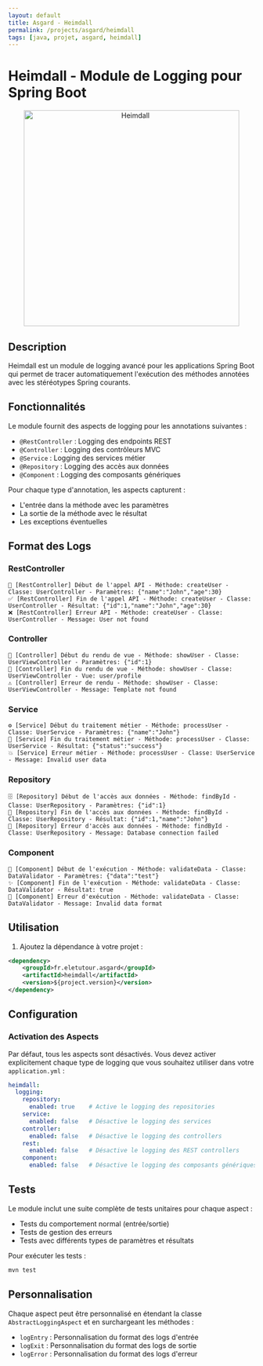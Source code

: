 ```yaml
---
layout: default
title: Asgard - Heimdall
permalink: /projects/asgard/heimdall
tags: [java, projet, asgard, heimdall]
---
```

# Heimdall - Module de Logging pour Spring Boot
<div align="center">
    <img class="portrait" width="440" src="{{ '/assets/asgard/img/heimdall.png' | relative_url }}" alt="Heimdall" />
</div>

## Description
Heimdall est un module de logging avancé pour les applications Spring Boot qui permet de tracer automatiquement l'exécution des méthodes annotées avec les stéréotypes Spring courants.

## Fonctionnalités

Le module fournit des aspects de logging pour les annotations suivantes :
- `@RestController` : Logging des endpoints REST
- `@Controller` : Logging des contrôleurs MVC
- `@Service` : Logging des services métier
- `@Repository` : Logging des accès aux données
- `@Component` : Logging des composants génériques

Pour chaque type d'annotation, les aspects capturent :
- L'entrée dans la méthode avec les paramètres
- La sortie de la méthode avec le résultat
- Les exceptions éventuelles

## Format des Logs

### RestController
```
🚀 [RestController] Début de l'appel API - Méthode: createUser - Classe: UserController - Paramètres: {"name":"John","age":30}
✅ [RestController] Fin de l'appel API - Méthode: createUser - Classe: UserController - Résultat: {"id":1,"name":"John","age":30}
❌ [RestController] Erreur API - Méthode: createUser - Classe: UserController - Message: User not found
```

### Controller
```
📝 [Controller] Début du rendu de vue - Méthode: showUser - Classe: UserViewController - Paramètres: {"id":1}
📄 [Controller] Fin du rendu de vue - Méthode: showUser - Classe: UserViewController - Vue: user/profile
⚠️ [Controller] Erreur de rendu - Méthode: showUser - Classe: UserViewController - Message: Template not found
```

### Service
```
⚙️ [Service] Début du traitement métier - Méthode: processUser - Classe: UserService - Paramètres: {"name":"John"}
🔧 [Service] Fin du traitement métier - Méthode: processUser - Classe: UserService - Résultat: {"status":"success"}
💥 [Service] Erreur métier - Méthode: processUser - Classe: UserService - Message: Invalid user data
```

### Repository
```
🗄️ [Repository] Début de l'accès aux données - Méthode: findById - Classe: UserRepository - Paramètres: {"id":1}
💾 [Repository] Fin de l'accès aux données - Méthode: findById - Classe: UserRepository - Résultat: {"id":1,"name":"John"}
🚫 [Repository] Erreur d'accès aux données - Méthode: findById - Classe: UserRepository - Message: Database connection failed
```

### Component
```
🔨 [Component] Début de l'exécution - Méthode: validateData - Classe: DataValidator - Paramètres: {"data":"test"}
✨ [Component] Fin de l'exécution - Méthode: validateData - Classe: DataValidator - Résultat: true
💢 [Component] Erreur d'exécution - Méthode: validateData - Classe: DataValidator - Message: Invalid data format
```

## Utilisation

1. Ajoutez la dépendance à votre projet :

```xml
<dependency>
    <groupId>fr.eletutour.asgard</groupId>
    <artifactId>heimdall</artifactId>
    <version>${project.version}</version>
</dependency>
```

## Configuration

### Activation des Aspects

Par défaut, tous les aspects sont désactivés. Vous devez activer explicitement chaque type de logging que vous souhaitez utiliser dans votre `application.yml` :

```yaml
heimdall:
  logging:
    repository:
      enabled: true    # Active le logging des repositories
    service:
      enabled: false   # Désactive le logging des services
    controller:
      enabled: false   # Désactive le logging des controllers
    rest:
      enabled: false   # Désactive le logging des REST controllers
    component:
      enabled: false   # Désactive le logging des composants génériques
```

## Tests

Le module inclut une suite complète de tests unitaires pour chaque aspect :
- Tests du comportement normal (entrée/sortie)
- Tests de gestion des erreurs
- Tests avec différents types de paramètres et résultats

Pour exécuter les tests :
```bash
mvn test
```

## Personnalisation

Chaque aspect peut être personnalisé en étendant la classe `AbstractLoggingAspect` et en surchargeant les méthodes :
- `logEntry` : Personnalisation du format des logs d'entrée
- `logExit` : Personnalisation du format des logs de sortie
- `logError` : Personnalisation du format des logs d'erreur